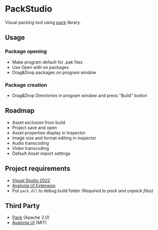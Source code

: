 # PackStudio
Visual packing tool using [pack](https://github.com/cfnptr/pack) library.

## Usage
### Package opening
* Make program default for .pak files
* Use Open with on packages
* Drag&Drop packages on program window

### Package creation
* Drag&Drop Directories in program window and press "Build" button

## Roadmap
* Asset exclusion from build
* Project save and open
* Asset properties display in Inspector
* Image size and format editing in inspector
* Audio transcoding
* Video  transcoding
* Default Asset import settings

## Project requirements
* [Visual Studio 2022](https://visualstudio.microsoft.com/vs/)
* [Avalonia UI Extension](https://marketplace.visualstudio.com/items?itemName=AvaloniaTeam.AvaloniaVS)
* Put `pack.dll` to debug build folder _(Required to pack and unpack files)_

## Third Party
* [Pack](https://github.com/cfnptr/pack) (Apache 2.0)
* [Avalonia UI](https://github.com/AvaloniaUI/Avalonia/) (MIT)
